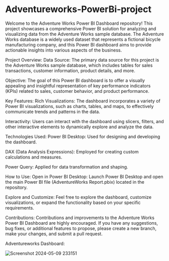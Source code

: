 # Adventureworks-PowerBi-project

Welcome to the Adventure Works Power BI Dashboard repository! This project showcases a comprehensive Power BI solution for analyzing and visualizing data from the Adventure Works sample database. The Adventure Works database is a widely used dataset that represents a fictional bicycle manufacturing company, and this Power BI dashboard aims to provide actionable insights into various aspects of the business.

Project Overview:
Data Source: The primary data source for this project is the Adventure Works sample database, which includes tables for sales transactions, customer information, product details, and more.

Objective:
The goal of this Power BI dashboard is to offer a visually appealing and insightful representation of key performance indicators (KPIs) related to sales, customer behavior, and product performance.

Key Features:
Rich Visualizations: The dashboard incorporates a variety of Power BI visualizations, such as charts, tables, and maps, to effectively communicate trends and patterns in the data.

Interactivity: Users can interact with the dashboard using slicers, filters, and other interactive elements to dynamically explore and analyze the data.

Technologies Used: Power BI Desktop: Used for designing and developing the dashboard.

DAX (Data Analysis Expressions): Employed for creating custom calculations and measures.

Power Query: Applied for data transformation and shaping.

How to Use: Open in Power BI Desktop: Launch Power BI Desktop and open the main Power BI file (AdventureWorks Report.pbix) located in the repository.

Explore and Customize: Feel free to explore the dashboard, customize visualizations, or expand the functionality based on your specific requirements.

Contributions: Contributions and improvements to the Adventure Works Power BI Dashboard are highly encouraged. If you have any suggestions, bug fixes, or additional features to propose, please create a new branch, make your changes, and submit a pull request.


Adventureworks Dashboard:

![Screenshot 2024-05-09 233151](https://github.com/Bhavani876/Adventureworks-PowerBi-project/assets/122962752/703ef4b8-9158-4222-8764-747b8e405bb1)



